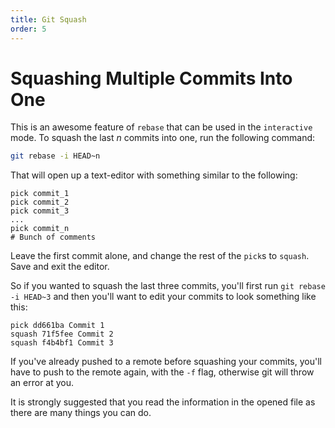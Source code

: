 ```yaml
---
title: Git Squash
order: 5
---
```

# Squashing Multiple Commits Into One

This is an awesome feature of `rebase` that can be used in the `interactive` mode. To squash the last _n_ commits into one, run the following command:

```sh
git rebase -i HEAD~n
```

That will open up a text-editor with something similar to the following:

```text
pick commit_1
pick commit_2
pick commit_3
...
pick commit_n
# Bunch of comments
```

Leave the first commit alone, and change the rest of the `pick`s to `squash`. Save and exit the editor.

So if you wanted to squash the last three commits, you'll first run `git rebase -i HEAD~3` and then you'll want to edit your commits to look something like this:

```text
pick dd661ba Commit 1
squash 71f5fee Commit 2
squash f4b4bf1 Commit 3
```

If you've already pushed to a remote before squashing your commits, you'll have to push to the remote again, with the `-f` flag, otherwise git will throw an error at you.

It is strongly suggested that you read the information in the opened file as there are many things you can do.
